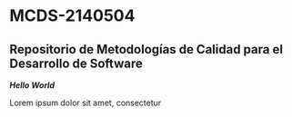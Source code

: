 # MCDS-2140504
## Repositorio de Metodologías de Calidad para el Desarrollo de Software



 
***Hello World***

Lorem ipsum dolor sit amet, consectetur
																							